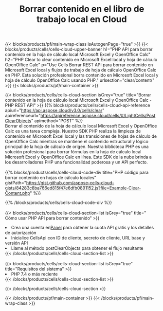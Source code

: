 ﻿---
title:  Borrar contenido en el libro de trabajo local en Cloud
description:  API y SDK en la nube para borrar contenido en Microsoft Excel y OpenOffice Calc. Borrar contenido en hojas de cálculo locales por Cells Cloud API. SDK admite tipos de lenguajes de desarrollo. Incluyen Android, C#, Go, Java, NodeJS, Perl, PHP, Python, Ruby y Swift.
url: /sv/php/clear/content/
---
{{< blocks/products/pf/main-wrap-class isAutogenPage="true" >}}
{{< blocks/products/cells/cells-cloud-upper-banner h1="PHP API para borrar contenido en la hoja de cálculo local Microsoft Excel y OpenOffice Calc" h2="PHP Clear to clear contenido en Microsoft Excel local y hoja de cálculo OpenOffice Calc" p="Use Cells Borrar REST API para borrar contenido en Microsoft Excel local y flujos de trabajo de hoja de cálculo OpenOffice Calc en PHP. Esta solución profesional borra contenido en Microsoft Excel local y hoja de cálculo OpenOffice Calc usando PHP." urlsection="clear/content/" >}}
{{< blocks/products/pf/main-container >}}

{{< blocks/products/cells/cells-cloud-section isGrey="true" title="Borrar contenido en la hoja de cálculo local Microsoft Excel y OpenOffice Calc - PHP REST API" >}}
{{% blocks/products/cells/cells-cloud-api-reference apiurl="https://api.aspose.cloud/v3.0/cells/clear" apireferenceurl="https://apireference.aspose.cloud/cells/#/LightCells/PostClearObjects" apimethod="POST" %}}
<br/>
Borrar el contenido de la hoja de cálculo local Microsoft Excel y OpenOffice Calc es una tarea compleja. Nuestro SDK PHP realiza la limpieza de contenido en Microsoft Excel local y las transiciones de hojas de cálculo de OpenOffice Calc mientras se mantiene el contenido estructural y lógico principal de la hoja de cálculo de origen. Nuestra biblioteca PHP es una solución profesional para borrar fórmulas en la hoja de cálculo local Microsoft Excel y OpenOffice Calc en línea. Este SDK de la nube brinda a los desarrolladores PHP una funcionalidad poderosa y un API perfecto.
<br/>
<br/>
{{% blocks/products/cells/cells-cloud-code-div title="PHP código para borrar contenido en hojas de cálculo locales" gistPath="https://gist.github.com/aspose-cells-cloud-gists/84283c8ba766ed815f47e6dfb0891152.js?file=Example-Clear-Content.php" %}}
  
{{% /blocks/products/cells/cells-cloud-code-div %}}
<br/>
<br/>
{{< blocks/products/cells/cells-cloud-section-list isGrey="true" title=" Cómo usar PHP API para borrar contenido" >}}
<li> Crea una cuenta en<a href="https://dashboard.aspose.cloud/">Panel</a> para obtener la cuota API gratis y los detalles de autorización</li>
<li>Inicialice CellsApi con ID de cliente, secreto de cliente, URL base y versión API</li>
<li>Llame al método postClearObjects para obtener el flujo resultante</li>
{{< /blocks/products/cells/cells-cloud-section-list >}}
<br/>
<br/>
{{< blocks/products/cells/cells-cloud-section-list isGrey="true" title="Requisitos del sistema" >}}
<li>PHP 7.4 o más reciente</li>
{{< /blocks/products/cells/cells-cloud-section-list >}}

{{< /blocks/products/cells/cells-cloud-section >}}

{{< /blocks/products/pf/main-container >}}
{{< /blocks/products/pf/main-wrap-class >}}
